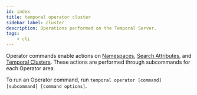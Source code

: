 ```yaml
---
id: index
title: temporal operator cluster
sidebar_label: cluster
description: Operations performed on the Temporal Server.
tags:
    - cli
---
```


Operator commands enable actions on [Namespaces](/concepts/what-is-a-namespace), [Search Attributes](/concepts/what-is-a-search-attribute), and [Temporal Clusters](/concepts/what-is-a-temporal-cluster).
These actions are performed through subcommands for each Operator area.

To run an Operator command, run `temporal operator [command] [subcommand] [command options]`.
